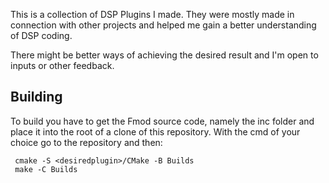 This is a collection of DSP Plugins I made. They were mostly made in connection with other projects and helped me gain a better understanding of DSP coding.

There might be better ways of achieving the desired result and I'm open to inputs or other feedback.

<H2>Building</H2>
To build you have to get the Fmod source code, namely the inc folder and place it into the root of a clone of this repository.
With the cmd of your choice go to the repository and then:

```
 cmake -S <desiredplugin>/CMake -B Builds
 make -C Builds 
```
